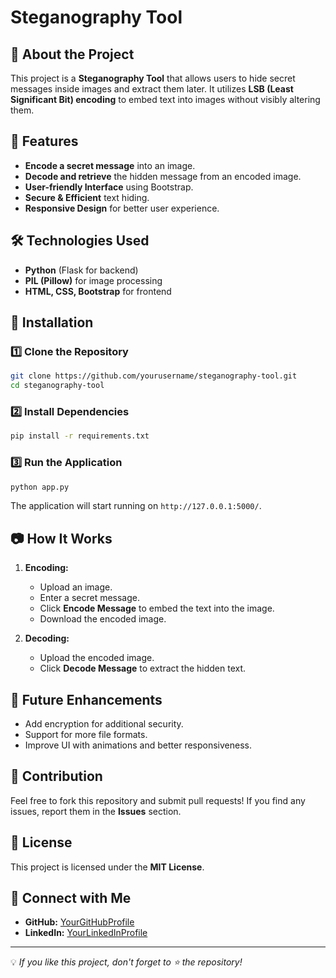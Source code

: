 # Steganography Tool

## 📌 About the Project
This project is a **Steganography Tool** that allows users to hide secret messages inside images and extract them later.
It utilizes **LSB (Least Significant Bit) encoding** to embed text into images without visibly altering them.

## 🚀 Features
- **Encode a secret message** into an image.
- **Decode and retrieve** the hidden message from an encoded image.
- **User-friendly Interface** using Bootstrap.
- **Secure & Efficient** text hiding.
- **Responsive Design** for better user experience.

## 🛠️ Technologies Used
- **Python** (Flask for backend)
- **PIL (Pillow)** for image processing
- **HTML, CSS, Bootstrap** for frontend

## 📂 Installation
### 1️⃣ Clone the Repository
```bash
git clone https://github.com/yourusername/steganography-tool.git
cd steganography-tool
```

### 2️⃣ Install Dependencies
```bash
pip install -r requirements.txt
```

### 3️⃣ Run the Application
```bash
python app.py
```
The application will start running on `http://127.0.0.1:5000/`.

## 📷 How It Works
1. **Encoding:**
   - Upload an image.
   - Enter a secret message.
   - Click **Encode Message** to embed the text into the image.
   - Download the encoded image.

2. **Decoding:**
   - Upload the encoded image.
   - Click **Decode Message** to extract the hidden text.

## 🎯 Future Enhancements
- Add encryption for additional security.
- Support for more file formats.
- Improve UI with animations and better responsiveness.

## 🤝 Contribution
Feel free to fork this repository and submit pull requests! If you find any issues, report them in the **Issues** section.

## 📄 License
This project is licensed under the **MIT License**.

## 🔗 Connect with Me
- **GitHub:** [YourGitHubProfile](https://github.com/yourusername)
- **LinkedIn:** [YourLinkedInProfile](https://www.linkedin.com/in/yourprofile)

---
💡 *If you like this project, don't forget to ⭐ the repository!*
